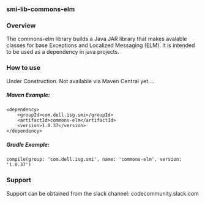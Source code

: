 ### smi-lib-commons-elm

### Overview

The commons-elm library builds a Java JAR library that makes avalable classes for base Exceptions and Localized Messaging (ELM).  It is intended to be used as a dependency in java projects.

### How to use
Under Construction. Not available via Maven Central yet.... 

##### Maven Example:
~~~
<dependency>
    <groupId>com.dell.isg.smi</groupId>
    <artifactId>commons-elm</artifactId>
    <version>1.0.37</version>
</dependency>
~~~

##### Gradle Example:
~~~
compile(group: 'com.dell.isg.smi', name: 'commons-elm', version: '1.0.37')
~~~

### Support
Support can be obtained from the slack channel:
codecommunity.slack.com

